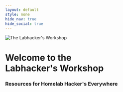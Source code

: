 ```yaml
---
layout: default
style: none
hide_nav: true
hide_social: true
---
```


<div class="text-center">
	<img src="/assets/img/Labhackers-Social-800x400-TY.png" alt="The Labhacker's Workshop">
</div>

<h1 class="text-center">Welcome to the<br />Labhacker's Workshop</h1>

<h3 class="text-center text-italic">Resources for Homelab Hacker's Everywhere</h3>
